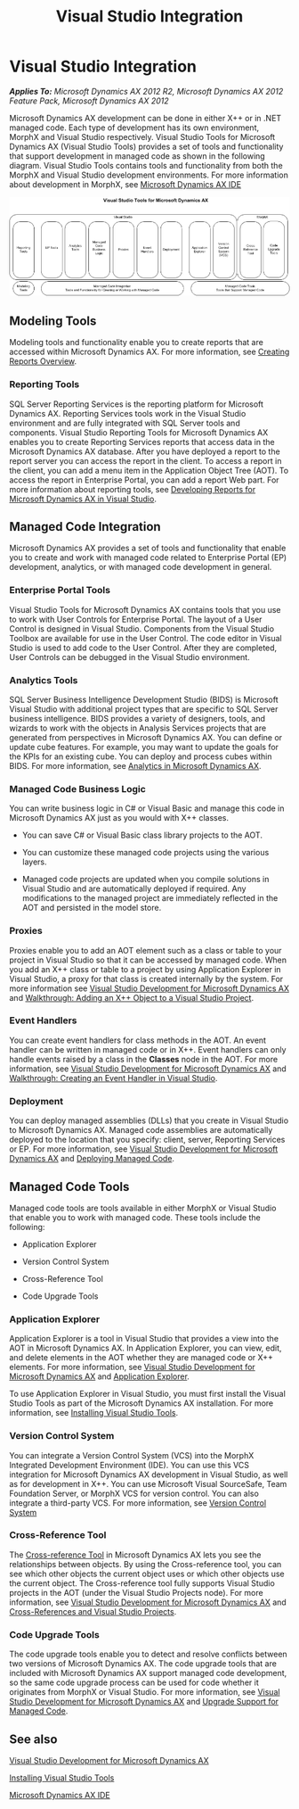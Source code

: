 ﻿---
title: Visual Studio Integration
TOCTitle: Visual Studio Integration
ms:assetid: f7c6e32a-be2c-41ec-98ea-4a1e7ff9b342
ms:mtpsurl: https://msdn.microsoft.com/en-us/library/Gg889299(v=AX.60)
ms:contentKeyID: 35272189
ms.date: 11/21/2012
mtps_version: v=AX.60
---

# Visual Studio Integration 


_**Applies To:** Microsoft Dynamics AX 2012 R2, Microsoft Dynamics AX 2012 Feature Pack, Microsoft Dynamics AX 2012_

Microsoft Dynamics AX development can be done in either X++ or in .NET managed code. Each type of development has its own environment, MorphX and Visual Studio respectively. Visual Studio Tools for Microsoft Dynamics AX (Visual Studio Tools) provides a set of tools and functionality that support development in managed code as shown in the following diagram. Visual Studio Tools contains tools and functionality from both the MorphX and Visual Studio development environments. For more information about development in MorphX, see [Microsoft Dynamics AX IDE](microsoft-dynamics-ax-ide.md)

![Visual Studio Tools for Microsoft Dynamics AX](images/Gg889299.VisualStudioToolsForMSDAX(AX.60).gif "Visual Studio Tools for Microsoft Dynamics AX")

## Modeling Tools

Modeling tools and functionality enable you to create reports that are accessed within Microsoft Dynamics AX. For more information, see [Creating Reports Overview](https://msdn.microsoft.com/en-us/library/cc557922\(v=ax.60\)).

### Reporting Tools

SQL Server Reporting Services is the reporting platform for Microsoft Dynamics AX. Reporting Services tools work in the Visual Studio environment and are fully integrated with SQL Server tools and components. Visual Studio Reporting Tools for Microsoft Dynamics AX enables you to create Reporting Services reports that access data in the Microsoft Dynamics AX database. After you have deployed a report to the report server you can access the report in the client. To access a report in the client, you can add a menu item in the Application Object Tree (AOT). To access the report in Enterprise Portal, you can add a report Web part. For more information about reporting tools, see [Developing Reports for Microsoft Dynamics AX in Visual Studio](https://msdn.microsoft.com/en-us/library/cc653472\(v=ax.60\)).

## Managed Code Integration

Microsoft Dynamics AX provides a set of tools and functionality that enable you to create and work with managed code related to Enterprise Portal (EP) development, analytics, or with managed code development in general.

### Enterprise Portal Tools

Visual Studio Tools for Microsoft Dynamics AX contains tools that you use to work with User Controls for Enterprise Portal. The layout of a User Control is designed in Visual Studio. Components from the Visual Studio Toolbox are available for use in the User Control. The code editor in Visual Studio is used to add code to the User Control. After they are completed, User Controls can be debugged in the Visual Studio environment.

### Analytics Tools

SQL Server Business Intelligence Development Studio (BIDS) is Microsoft Visual Studio with additional project types that are specific to SQL Server business intelligence. BIDS provides a variety of designers, tools, and wizards to work with the objects in Analysis Services projects that are generated from perspectives in Microsoft Dynamics AX. You can define or update cube features. For example, you may want to update the goals for the KPIs for an existing cube. You can deploy and process cubes within BIDS. For more information, see [Analytics in Microsoft Dynamics AX](https://msdn.microsoft.com/en-us/library/ee873272\(v=ax.60\)).

### Managed Code Business Logic

You can write business logic in C\# or Visual Basic and manage this code in Microsoft Dynamics AX just as you would with X++ classes.

  - You can save C\# or Visual Basic class library projects to the AOT.

  - You can customize these managed code projects using the various layers.

  - Managed code projects are updated when you compile solutions in Visual Studio and are automatically deployed if required. Any modifications to the managed project are immediately reflected in the AOT and persisted in the model store.

### Proxies

Proxies enable you to add an AOT element such as a class or table to your project in Visual Studio so that it can be accessed by managed code. When you add an X++ class or table to a project by using Application Explorer in Visual Studio, a proxy for that class is created internally by the system. For more information see [Visual Studio Development for Microsoft Dynamics AX](visual-studio-development-for-microsoft-dynamics-ax.md) and [Walkthrough: Adding an X++ Object to a Visual Studio Project](walkthrough-adding-an-x-object-to-a-visual-studio-project.md).

### Event Handlers

You can create event handlers for class methods in the AOT. An event handler can be written in managed code or in X++. Event handlers can only handle events raised by a class in the **Classes** node in the AOT. For more information, see [Visual Studio Development for Microsoft Dynamics AX](visual-studio-development-for-microsoft-dynamics-ax.md) and [Walkthrough: Creating an Event Handler in Visual Studio](walkthrough-creating-an-event-handler-in-visual-studio.md).

### Deployment

You can deploy managed assemblies (DLLs) that you create in Visual Studio to Microsoft Dynamics AX. Managed code assemblies are automatically deployed to the location that you specify: client, server, Reporting Services or EP. For more information, see [Visual Studio Development for Microsoft Dynamics AX](visual-studio-development-for-microsoft-dynamics-ax.md) and [Deploying Managed Code](deploying-managed-code.md).

## Managed Code Tools

Managed code tools are tools available in either MorphX or Visual Studio that enable you to work with managed code. These tools include the following:

  - Application Explorer

  - Version Control System

  - Cross-Reference Tool

  - Code Upgrade Tools

### Application Explorer

Application Explorer is a tool in Visual Studio that provides a view into the AOT in Microsoft Dynamics AX. In Application Explorer, you can view, edit, and delete elements in the AOT whether they are managed code or X++ elements. For more information, see [Visual Studio Development for Microsoft Dynamics AX](visual-studio-development-for-microsoft-dynamics-ax.md) and [Application Explorer](application-explorer.md).

To use Application Explorer in Visual Studio, you must first install the Visual Studio Tools as part of the Microsoft Dynamics AX installation. For more information, see [Installing Visual Studio Tools](installing-visual-studio-tools.md).

### Version Control System

You can integrate a Version Control System (VCS) into the MorphX Integrated Development Environment (IDE). You can use this VCS integration for Microsoft Dynamics AX development in Visual Studio, as well as for development in X++. You can use Microsoft Visual SourceSafe, Team Foundation Server, or MorphX VCS for version control. You can also integrate a third-party VCS. For more information, see [Version Control System](version-control-system.md)

### Cross-Reference Tool

The [Cross-reference Tool](cross-reference-tool.md) in Microsoft Dynamics AX lets you see the relationships between objects. By using the Cross-reference tool, you can see which other objects the current object uses or which other objects use the current object. The Cross-reference tool fully supports Visual Studio projects in the AOT (under the Visual Studio Projects node). For more information, see [Visual Studio Development for Microsoft Dynamics AX](visual-studio-development-for-microsoft-dynamics-ax.md) and [Cross-References and Visual Studio Projects](cross-references-and-visual-studio-projects.md).

### Code Upgrade Tools

The code upgrade tools enable you to detect and resolve conflicts between two versions of Microsoft Dynamics AX. The code upgrade tools that are included with Microsoft Dynamics AX support managed code development, so the same code upgrade process can be used for code whether it originates from MorphX or Visual Studio. For more information, see [Visual Studio Development for Microsoft Dynamics AX](visual-studio-development-for-microsoft-dynamics-ax.md) and [Upgrade Support for Managed Code](upgrade-support-for-managed-code.md).

## See also

[Visual Studio Development for Microsoft Dynamics AX](visual-studio-development-for-microsoft-dynamics-ax.md)

[Installing Visual Studio Tools](installing-visual-studio-tools.md)

[Microsoft Dynamics AX IDE](microsoft-dynamics-ax-ide.md)

